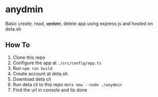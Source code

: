 # anydmin

Basic create, read, ~~update~~, delete app using express js and hosted on deta.sh

## How To

1. Clone this repo
2. Configure the app at `./src/config/app.ts`
3. Run `npm run build`
4. Create account at deta.sh
5. Download deta cli
6. Run deta cli to this repo
   `deta new --node ./anydmin`
7. Find the url in console and its done
